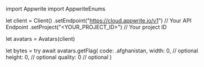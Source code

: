 import Appwrite
import AppwriteEnums

let client = Client()
    .setEndpoint("https://cloud.appwrite.io/v1") // Your API Endpoint
    .setProject("<YOUR_PROJECT_ID>") // Your project ID

let avatars = Avatars(client)

let bytes = try await avatars.getFlag(
    code: .afghanistan,
    width: 0, // optional
    height: 0, // optional
    quality: 0 // optional
)

